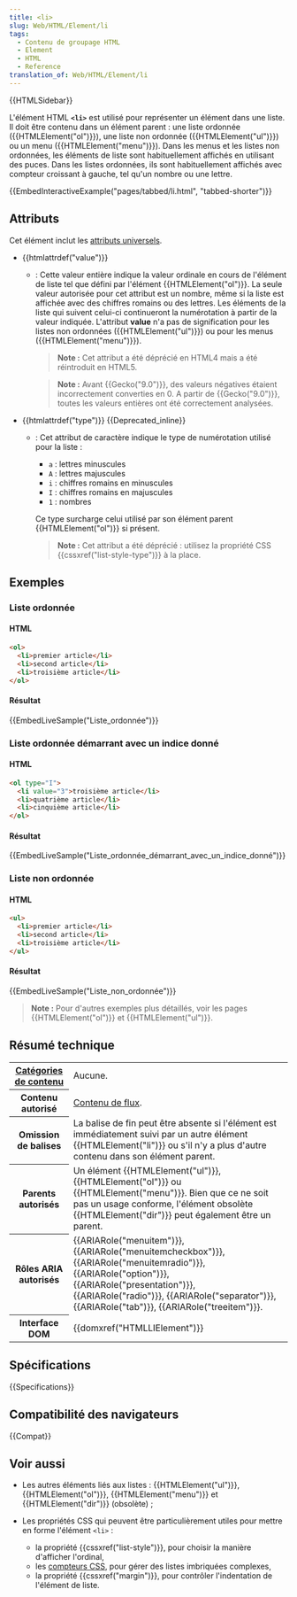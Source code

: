 ```yaml
---
title: <li>
slug: Web/HTML/Element/li
tags:
  - Contenu de groupage HTML
  - Element
  - HTML
  - Reference
translation_of: Web/HTML/Element/li
---
```


{{HTMLSidebar}}

L'élément HTML **`<li>`** est utilisé pour représenter un élément dans une liste. Il doit être contenu dans un élément parent : une liste ordonnée ({{HTMLElement("ol")}}), une liste non ordonnée ({{HTMLElement("ul")}}) ou un menu ({{HTMLElement("menu")}}). Dans les menus et les listes non ordonnées, les éléments de liste sont habituellement affichés en utilisant des puces. Dans les listes ordonnées, ils sont habituellement affichés avec compteur croissant à gauche, tel qu'un nombre ou une lettre.

{{EmbedInteractiveExample("pages/tabbed/li.html", "tabbed-shorter")}}

## Attributs

Cet élément inclut les [attributs universels](/fr/docs/Web/HTML/Attributs_universels).

- {{htmlattrdef("value")}}

  - : Cette valeur entière indique la valeur ordinale en cours de l'élément de liste tel que défini par l'élément {{HTMLElement("ol")}}. La seule valeur autorisée pour cet attribut est un nombre, même si la liste est affichée avec des chiffres romains ou des lettres. Les éléments de la liste qui suivent celui-ci continueront la numérotation à partir de la valeur indiquée. L'attribut **value** n'a pas de signification pour les listes non ordonnées ({{HTMLElement("ul")}}) ou pour les menus ({{HTMLElement("menu")}}).

    > **Note :** Cet attribut a été déprécié en HTML4 mais a été réintroduit en HTML5.

    > **Note :** Avant {{Gecko("9.0")}}, des valeurs négatives étaient incorrectement converties en 0. A partir de {{Gecko("9.0")}}, toutes les valeurs entières ont été correctement analysées.

- {{htmlattrdef("type")}} {{Deprecated_inline}}

  - : Cet attribut de caractère indique le type de numérotation utilisé pour la liste :

    - `a` : lettres minuscules
    - `A` : lettres majuscules
    - `i` : chiffres romains en minuscules
    - `I` : chiffres romains en majuscules
    - `1` : nombres

    Ce type surcharge celui utilisé par son élément parent {{HTMLElement("ol")}} si présent.

    > **Note :** Cet attribut a été déprécié : utilisez la propriété CSS {{cssxref("list-style-type")}} à la place.

## Exemples

### Liste ordonnée

#### HTML

```html
<ol>
  <li>premier article</li>
  <li>second article</li>
  <li>troisième article</li>
</ol>
```

#### Résultat

{{EmbedLiveSample("Liste_ordonnée")}}

### Liste ordonnée démarrant avec un indice donné

#### HTML

```html
<ol type="I">
  <li value="3">troisième article</li>
  <li>quatrième article</li>
  <li>cinquième article</li>
</ol>
```

#### Résultat

{{EmbedLiveSample("Liste_ordonnée_démarrant_avec_un_indice_donné")}}

### Liste non ordonnée

#### HTML

```html
<ul>
  <li>premier article</li>
  <li>second article</li>
  <li>troisième article</li>
</ul>
```

#### Résultat

{{EmbedLiveSample("Liste_non_ordonnée")}}

> **Note :** Pour d'autres exemples plus détaillés, voir les pages {{HTMLElement("ol")}} et {{HTMLElement("ul")}}.

## Résumé technique

<table class="properties">
  <tbody>
    <tr>
      <th scope="row">
        <a href="/fr/docs/Web/HTML/Catégorie_de_contenu"
          >Catégories de contenu</a
        >
      </th>
      <td>Aucune.</td>
    </tr>
    <tr>
      <th scope="row">Contenu autorisé</th>
      <td>
        <a href="/fr/docs/Web/HTML/Catégorie_de_contenu#Contenu_de_flux"
          >Contenu de flux</a
        >.
      </td>
    </tr>
    <tr>
      <th scope="row">Omission de balises</th>
      <td>
        La balise de fin peut être absente si l'élément est immédiatement suivi
        par un autre élément {{HTMLElement("li")}} ou s'il n'y a plus
        d'autre contenu dans son élément parent.
      </td>
    </tr>
    <tr>
      <th scope="row">Parents autorisés</th>
      <td>
        Un élément {{HTMLElement("ul")}}, {{HTMLElement("ol")}} ou
        {{HTMLElement("menu")}}. Bien que ce ne soit pas un usage
        conforme, l'élément obsolète {{HTMLElement("dir")}} peut également
        être un parent.
      </td>
    </tr>
    <tr>
      <th scope="row">Rôles ARIA autorisés</th>
      <td>
        {{ARIARole("menuitem")}},
        {{ARIARole("menuitemcheckbox")}},
        {{ARIARole("menuitemradio")}}, {{ARIARole("option")}},
        {{ARIARole("presentation")}}, {{ARIARole("radio")}},
        {{ARIARole("separator")}}, {{ARIARole("tab")}},
        {{ARIARole("treeitem")}}.
      </td>
    </tr>
    <tr>
      <th scope="row">Interface DOM</th>
      <td>{{domxref("HTMLLIElement")}}</td>
    </tr>
  </tbody>
</table>

## Spécifications

{{Specifications}}

## Compatibilité des navigateurs

{{Compat}}

## Voir aussi

- Les autres éléments liés aux listes : {{HTMLElement("ul")}}, {{HTMLElement("ol")}}, {{HTMLElement("menu")}} et {{HTMLElement("dir")}} (obsolète) ;
- Les propriétés CSS qui peuvent être particulièrement utiles pour mettre en forme l'élément `<li>` :

  - la propriété {{cssxref("list-style")}}, pour choisir la manière d'afficher l'ordinal,
  - les [compteurs CSS](/fr/docs/Web/CSS/Compteurs_CSS), pour gérer des listes imbriquées complexes,
  - la propriété {{cssxref("margin")}}, pour contrôler l'indentation de l'élément de liste.
